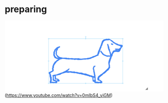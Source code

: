 # preparing  
![다운로드(1)](https://github.com/hyunmin713/preparing/blob/master/%EB%8B%A4%EC%9A%B4%EB%A1%9C%EB%93%9C%20(1).png?raw=true)(https://www.youtube.com/watch?v=0mIbS4_yiGM)

